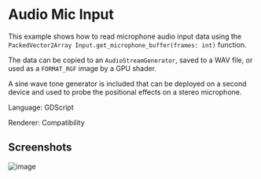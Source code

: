 # Audio Mic Input

This example shows how to read microphone audio input data
using the `PackedVector2Array Input.get_microphone_buffer(frames: int)`
function.

The data can be copied to an `AudioStreamGenerator`, saved to a WAV file, or
used as a `FORMAT_RGF` image by a GPU shader.

A sine wave tone generator is included that can be deployed on a second device
and used to probe the positional effects on a stereo microphone.

Language: GDScript

Renderer: Compatibility

## Screenshots

![image](https://github.com/user-attachments/assets/d85360dd-a0aa-4694-aad0-d570fd2a6a15)
